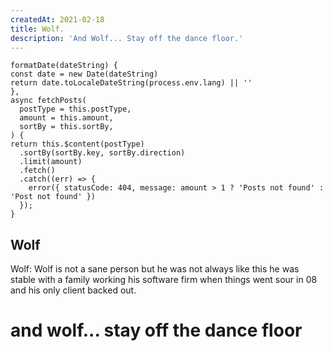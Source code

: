 ```yaml
---
createdAt: 2021-02-18
title: Wolf.
description: 'And Wolf... Stay off the dance floor.'
---
```


```js{1,4}[posts.vue]
formatDate(dateString) {
const date = new Date(dateString)
return date.toLocaleDateString(process.env.lang) || ''
},
async fetchPosts(
  postType = this.postType,
  amount = this.amount,
  sortBy = this.sortBy,
) {
return this.$content(postType)
  .sortBy(sortBy.key, sortBy.direction)
  .limit(amount)
  .fetch()
  .catch((err) => {
    error({ statusCode: 404, message: amount > 1 ? 'Posts not found' : 'Post not found' })
  });
}
```

## Wolf

Wolf: Wolf is not a sane person but he was not always like this
he was stable with a family working his software firm
when things went sour in 08 and his only client backed out.

# and wolf... stay off the dance floor
